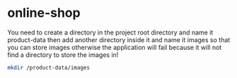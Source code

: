 # online-shop

You need to create a directory in the project root directory and name it product-data then add another directory inside it and name it images so that you can store images otherwise the application will fail because it will not find a directory to store the images in!

```bash
mkdir /product-data/images
```
